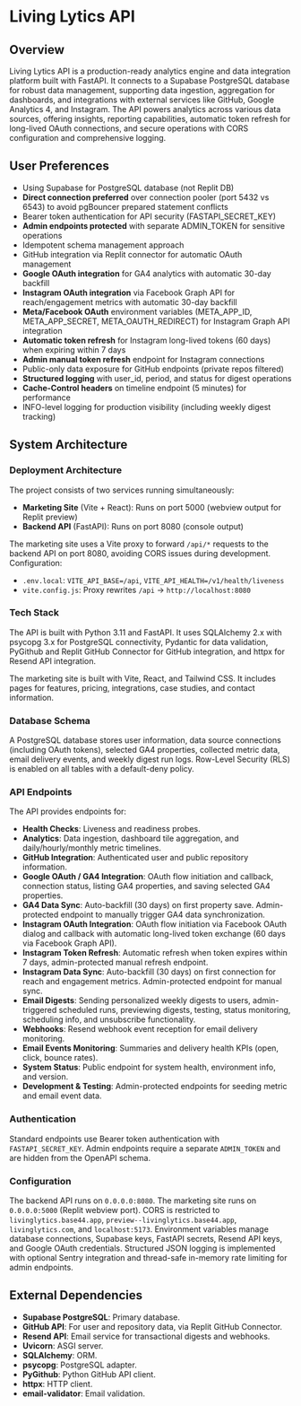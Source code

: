 # Living Lytics API

## Overview
Living Lytics API is a production-ready analytics engine and data integration platform built with FastAPI. It connects to a Supabase PostgreSQL database for robust data management, supporting data ingestion, aggregation for dashboards, and integrations with external services like GitHub, Google Analytics 4, and Instagram. The API powers analytics across various data sources, offering insights, reporting capabilities, automatic token refresh for long-lived OAuth connections, and secure operations with CORS configuration and comprehensive logging.

## User Preferences
- Using Supabase for PostgreSQL database (not Replit DB)
- **Direct connection preferred** over connection pooler (port 5432 vs 6543) to avoid pgBouncer prepared statement conflicts
- Bearer token authentication for API security (FASTAPI_SECRET_KEY)
- **Admin endpoints protected** with separate ADMIN_TOKEN for sensitive operations
- Idempotent schema management approach
- GitHub integration via Replit connector for automatic OAuth management
- **Google OAuth integration** for GA4 analytics with automatic 30-day backfill
- **Instagram OAuth integration** via Facebook Graph API for reach/engagement metrics with automatic 30-day backfill
- **Meta/Facebook OAuth** environment variables (META_APP_ID, META_APP_SECRET, META_OAUTH_REDIRECT) for Instagram Graph API integration
- **Automatic token refresh** for Instagram long-lived tokens (60 days) when expiring within 7 days
- **Admin manual token refresh** endpoint for Instagram connections
- Public-only data exposure for GitHub endpoints (private repos filtered)
- **Structured logging** with user_id, period, and status for digest operations
- **Cache-Control headers** on timeline endpoint (5 minutes) for performance
- INFO-level logging for production visibility (including weekly digest tracking)

## System Architecture

### Deployment Architecture
The project consists of two services running simultaneously:
- **Marketing Site** (Vite + React): Runs on port 5000 (webview output for Replit preview)
- **Backend API** (FastAPI): Runs on port 8080 (console output)

The marketing site uses a Vite proxy to forward `/api/*` requests to the backend API on port 8080, avoiding CORS issues during development. Configuration:
- `.env.local`: `VITE_API_BASE=/api`, `VITE_API_HEALTH=/v1/health/liveness`
- `vite.config.js`: Proxy rewrites `/api` → `http://localhost:8080`

### Tech Stack
The API is built with Python 3.11 and FastAPI. It uses SQLAlchemy 2.x with psycopg 3.x for PostgreSQL connectivity, Pydantic for data validation, PyGithub and Replit GitHub Connector for GitHub integration, and httpx for Resend API integration.

The marketing site is built with Vite, React, and Tailwind CSS. It includes pages for features, pricing, integrations, case studies, and contact information.

### Database Schema
A PostgreSQL database stores user information, data source connections (including OAuth tokens), selected GA4 properties, collected metric data, email delivery events, and weekly digest run logs. Row-Level Security (RLS) is enabled on all tables with a default-deny policy.

### API Endpoints
The API provides endpoints for:
- **Health Checks**: Liveness and readiness probes.
- **Analytics**: Data ingestion, dashboard tile aggregation, and daily/hourly/monthly metric timelines.
- **GitHub Integration**: Authenticated user and public repository information.
- **Google OAuth / GA4 Integration**: OAuth flow initiation and callback, connection status, listing GA4 properties, and saving selected GA4 properties.
- **GA4 Data Sync**: Auto-backfill (30 days) on first property save. Admin-protected endpoint to manually trigger GA4 data synchronization.
- **Instagram OAuth Integration**: OAuth flow initiation via Facebook OAuth dialog and callback with automatic long-lived token exchange (60 days via Facebook Graph API).
- **Instagram Token Refresh**: Automatic refresh when token expires within 7 days, admin-protected manual refresh endpoint.
- **Instagram Data Sync**: Auto-backfill (30 days) on first connection for reach and engagement metrics. Admin-protected endpoint for manual sync.
- **Email Digests**: Sending personalized weekly digests to users, admin-triggered scheduled runs, previewing digests, testing, status monitoring, scheduling info, and unsubscribe functionality.
- **Webhooks**: Resend webhook event reception for email delivery monitoring.
- **Email Events Monitoring**: Summaries and delivery health KPIs (open, click, bounce rates).
- **System Status**: Public endpoint for system health, environment info, and version.
- **Development & Testing**: Admin-protected endpoints for seeding metric and email event data.

### Authentication
Standard endpoints use Bearer token authentication with `FASTAPI_SECRET_KEY`. Admin endpoints require a separate `ADMIN_TOKEN` and are hidden from the OpenAPI schema.

### Configuration
The backend API runs on `0.0.0.0:8080`. The marketing site runs on `0.0.0.0:5000` (Replit webview port). CORS is restricted to `livinglytics.base44.app`, `preview--livinglytics.base44.app`, `livinglytics.com`, and `localhost:5173`. Environment variables manage database connections, Supabase keys, FastAPI secrets, Resend API keys, and Google OAuth credentials. Structured JSON logging is implemented with optional Sentry integration and thread-safe in-memory rate limiting for admin endpoints.

## External Dependencies
- **Supabase PostgreSQL**: Primary database.
- **GitHub API**: For user and repository data, via Replit GitHub Connector.
- **Resend API**: Email service for transactional digests and webhooks.
- **Uvicorn**: ASGI server.
- **SQLAlchemy**: ORM.
- **psycopg**: PostgreSQL adapter.
- **PyGithub**: Python GitHub API client.
- **httpx**: HTTP client.
- **email-validator**: Email validation.